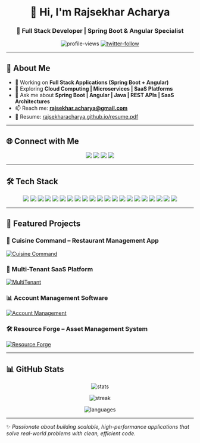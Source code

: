 <h1 align="center">👋 Hi, I'm Rajsekhar Acharya</h1>
<h3 align="center">🚀 Full Stack Developer | Spring Boot & Angular Specialist</h3>

<p align="center">
  <img src="https://komarev.com/ghpvc/?username=rajsekharacharya&label=Profile%20Views&color=brightgreen&style=for-the-badge" alt="profile-views" />
  <a href="https://twitter.com/imrajsekhar"><img src="https://img.shields.io/twitter/follow/imrajsekhar?style=for-the-badge&logo=twitter&color=1DA1F2" alt="twitter-follow" /></a>
</p>

---

## 💫 About Me  

- 🔭 Working on **Full Stack Applications (Spring Boot + Angular)**  
- 🌱 Exploring **Cloud Computing | Microservices | SaaS Platforms**  
- 💬 Ask me about **Spring Boot | Angular | Java | REST APIs | SaaS Architectures**  
- 📫 Reach me: **rajsekhar.acharya@gmail.com**  
- 📄 Resume: [rajsekharacharya.github.io/resume.pdf](https://rajsekharacharya.github.io/resume.pdf)  

---

## 🌐 Connect with Me  

<p align="center">
  <a href="https://twitter.com/imrajsekhar"><img src="https://img.shields.io/badge/Twitter-%231DA1F2.svg?&style=for-the-badge&logo=twitter&logoColor=white" /></a>
  <a href="https://linkedin.com/in/rajsekhar-acharya"><img src="https://img.shields.io/badge/LinkedIn-%230077B5.svg?&style=for-the-badge&logo=linkedin&logoColor=white" /></a>
  <a href="https://fb.com/rajsekhar.acharya"><img src="https://img.shields.io/badge/Facebook-%231877F2.svg?&style=for-the-badge&logo=facebook&logoColor=white" /></a>
  <a href="https://instagram.com/rajsekhar_acharya"><img src="https://img.shields.io/badge/Instagram-%23E4405F.svg?&style=for-the-badge&logo=instagram&logoColor=white" /></a>
</p>

---

## 🛠 Tech Stack  

<p align="center">
  <img src="https://img.shields.io/badge/Java-ED8B00?style=for-the-badge&logo=java&logoColor=white" />
  <img src="https://img.shields.io/badge/Spring%20Boot-6DB33F?style=for-the-badge&logo=springboot&logoColor=white" />
  <img src="https://img.shields.io/badge/Angular-DD0031?style=for-the-badge&logo=angular&logoColor=white" />
  <img src="https://img.shields.io/badge/TypeScript-3178C6?style=for-the-badge&logo=typescript&logoColor=white" />
  <img src="https://img.shields.io/badge/JavaScript-F7DF1E?style=for-the-badge&logo=javascript&logoColor=black" />
  <img src="https://img.shields.io/badge/HTML5-E34F26?style=for-the-badge&logo=html5&logoColor=white" />
  <img src="https://img.shields.io/badge/CSS3-1572B6?style=for-the-badge&logo=css3&logoColor=white" />
  <img src="https://img.shields.io/badge/Docker-2496ED?style=for-the-badge&logo=docker&logoColor=white" />
  <img src="https://img.shields.io/badge/Jenkins-D24939?style=for-the-badge&logo=jenkins&logoColor=white" />
  <img src="https://img.shields.io/badge/Apache%20Kafka-231F20?style=for-the-badge&logo=apachekafka&logoColor=white" />
  <img src="https://img.shields.io/badge/Git-F05032?style=for-the-badge&logo=git&logoColor=white" />
  <img src="https://img.shields.io/badge/Linux-FCC624?style=for-the-badge&logo=linux&logoColor=black" />
  <img src="https://img.shields.io/badge/MySQL-4479A1?style=for-the-badge&logo=mysql&logoColor=white" />
  <img src="https://img.shields.io/badge/PostgreSQL-4169E1?style=for-the-badge&logo=postgresql&logoColor=white" />
  <img src="https://img.shields.io/badge/MongoDB-47A248?style=for-the-badge&logo=mongodb&logoColor=white" />
  <img src="https://img.shields.io/badge/Oracle-F80000?style=for-the-badge&logo=oracle&logoColor=white" />
  <img src="https://img.shields.io/badge/Node.js-339933?style=for-the-badge&logo=node.js&logoColor=white" />
  <img src="https://img.shields.io/badge/GraphQL-E10098?style=for-the-badge&logo=graphql&logoColor=white" />
  <img src="https://img.shields.io/badge/AWS-232F3E?style=for-the-badge&logo=amazonaws&logoColor=white" />
  <img src="https://img.shields.io/badge/Python-3776AB?style=for-the-badge&logo=python&logoColor=white" />
  <img src="https://img.shields.io/badge/Thymeleaf-005F0F?style=for-the-badge&logo=thymeleaf&logoColor=white" />
</p>

---

## 🚀 Featured Projects  

### 🍲 Cuisine Command – Restaurant Management App  
[![Cuisine Command](https://img.shields.io/badge/Cuisine%20Command-Kitchen%20Companion-brightgreen?style=for-the-badge&logo=springboot)](https://github.com/rajsekharacharya/cuisine-command)  

### 🚀 Multi-Tenant SaaS Platform  
[![MultiTenant](https://img.shields.io/badge/MultiTenant-SaaS-blue?style=for-the-badge&logo=java)](https://github.com/rajsekharacharya/Multi-tenant-saas)  

### 📊 Account Management Software  
[![Account Management](https://img.shields.io/badge/Account-Management-orange?style=for-the-badge&logo=java)](https://github.com/rajsekharacharya/Financial-accounting)  

### 🛠️ Resource Forge – Asset Management System  
[![Resource Forge](https://img.shields.io/badge/Resource%20Forge-Asset%20Management-green?style=for-the-badge&logo=spring)](https://github.com/rajsekharacharya/Resource-Forge)  

---

## 📊 GitHub Stats  

<p align="center">
  <img src="https://github-readme-stats.vercel.app/api?username=rajsekharacharya&show_icons=true&theme=tokyonight" alt="stats" />
</p>

<p align="center">
  <img src="https://github-readme-streak-stats.herokuapp.com/?user=rajsekharacharya&theme=tokyonight" alt="streak" />
</p>

<p align="center">
  <img src="https://github-readme-stats.vercel.app/api/top-langs/?username=rajsekharacharya&layout=compact&theme=tokyonight" alt="languages" />
</p>

---
✨ _Passionate about building scalable, high-performance applications that solve real-world problems with clean, efficient code._  
